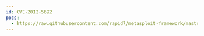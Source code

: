 ```yaml
---
id: CVE-2012-5692
pocs:
  - https://raw.githubusercontent.com/rapid7/metasploit-framework/master/modules/exploits/unix/webapp/invision_pboard_unserialize_exec.rb
---
```

